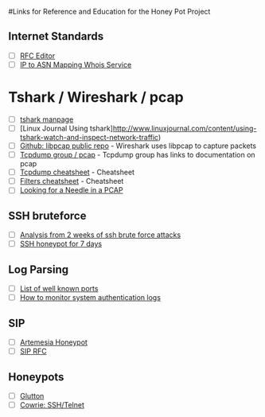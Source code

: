 #Links for Reference and Education for the Honey Pot Project

## Internet Standards
- [ ] [RFC Editor](https://www.rfc-editor.org/)
- [ ] [IP to ASN Mapping Whois Service](https://www.circl.lu/services/ip-asn-history/)

# Tshark / Wireshark / pcap
- [ ] [tshark manpage](https://www.wireshark.org/docs/man-pages/tshark.html)
- [ ] [Linux Journal Using tshark]http://www.linuxjournal.com/content/using-tshark-watch-and-inspect-network-traffic)
- [ ] [Github: libpcap public repo](https://github.com/the-tcpdump-group/libpcap) - Wireshark uses libpcap to capture packets
- [ ] [Tcpdump group / pcap](http://www.tcpdump.org/) - Tcpdump group has links to documentation on pcap
- [ ] [Tcpdump cheatsheet](http://packetlife.net/media/library/12/tcpdump.pdf) - Cheatsheet
- [ ] [Filters cheatsheet](http://packetlife.net/media/library/13/Wireshark_Display_Filters.pdf) - Cheatsheet
- [ ] [Looking for a Needle in a PCAP](http://blogs.cisco.com/security/finding-a-needle-in-a-pcap)

## SSH bruteforce
- [ ] [Analysis from 2 weeks of ssh brute force attacks](https://www.lightbluetouchpaper.org/2012/01/25/observations-from-two-weeks-of-ssh-brute-force-attacks/)
- [ ] [SSH honeypot for 7 days](https://dzone.com/articles/what-i-learned-after-using-an-ssh-honeypot-for-7-d)

## Log Parsing
- [ ] [List of well known ports](https://en.wikipedia.org/wiki/List_of_TCP_and_UDP_port_numbers)
- [ ] [How to monitor system authentication logs](https://www.digitalocean.com/community/tutorials/how-to-monitor-system-authentication-logs-on-ubuntu)

## SIP
- [ ] [Artemesia Honeypot](http://artemisa.sourceforge.net/documentation/Introduction.html#what-is-artemisa)
- [ ] [SIP RFC](https://www.ietf.org/rfc/rfc3261.txt)

## Honeypots
- [ ] [Glutton](https://github.com/mushorg/glutton)
- [ ] [Cowrie: SSH/Telnet](https://github.com/micheloosterhof/cowrie)
